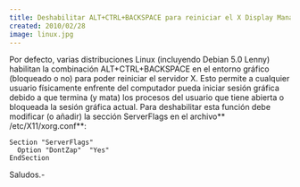 ```yaml
---
title: Deshabilitar ALT+CTRL+BACKSPACE para reiniciar el X Display Manager
created: 2010/02/28
image: linux.jpg
---
```


Por defecto, varias distribuciones Linux (incluyendo Debian 5.0 Lenny) habilitan la combinación ALT+CTRL+BACKSPACE en el entorno gráfico (bloqueado o no) para poder reiniciar el servidor X. Esto permite a cualquier usuario físicamente enfrente del computador pueda iniciar sesión gráfica debido a que termina (y mata) los procesos del usuario que tiene abierta o bloqueada la sesión gráfica actual. Para deshabilitar esta función debe modificar (o añadir) la sección ServerFlags en el archivo** /etc/X11/xorg.conf**: 
    
    
    Section "ServerFlags"
      Option "DontZap"  "Yes"
    EndSection
    

Saludos.-